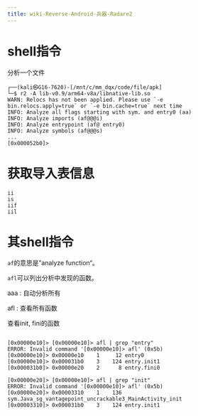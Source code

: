 ```yaml
---
title: wiki-Reverse-Android-兵器-Radare2
---
```




# shell指令





 分析一个文件

```
┌──(kali㉿G16-7620)-[/mnt/c/mm_dqx/code/file/apk]
└─$ r2 -A lib-v0.9/arm64-v8a/libnative-lib.so
WARN: Relocs has not been applied. Please use `-e bin.relocs.apply=true` or `-e bin.cache=true` next time
INFO: Analyze all flags starting with sym. and entry0 (aa)
INFO: Analyze imports (af@@@i)
INFO: Analyze entrypoint (af@ entry0)
INFO: Analyze symbols (af@@@s)
...
[0x000052b0]>
```



# 获取导入表信息

```
ii
is
iif
iil
```



# 其shell指令

`af`的意思是”analyze function“。

`afl`可以列出分析中发现的函数。

aaa : 自动分析所有

afl : 查看所有函数



查看init, fini的函数

```

[0x00000e10]> [0x00000e10]> afl | grep "entry"
ERROR: Invalid command '[0x00000e10]> afl' (0x5b)
[0x00000e10]> 0x00000e10    1     12 entry0
[0x00000e10]> 0x000031b0    3    124 entry.init1
[0x000031b0]> 0x00000e20    2      8 entry.fini0

[0x00000e20]> [0x00000e10]> afl | grep "init"
ERROR: Invalid command '[0x00000e10]> afl' (0x5b)
[0x00000e20]> 0x00003310    1    136 sym.Java_sg_vantagepoint_uncrackable3_MainActivity_init
[0x00003310]> 0x000031b0    3    124 entry.init1
```

